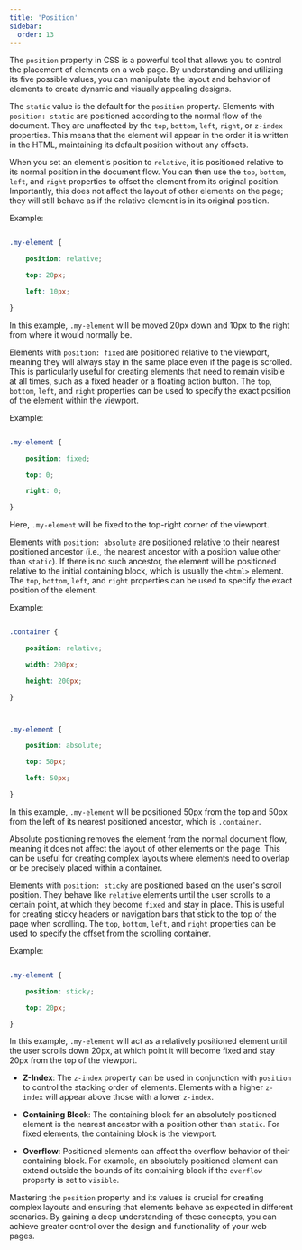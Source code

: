 ```yaml
---
title: 'Position'
sidebar:
  order: 13
---
```


 

The `position` property in CSS is a powerful tool that allows you to control the placement of elements on a web page. By understanding and utilizing its five possible values, you can manipulate the layout and behavior of elements to create dynamic and visually appealing designs.





The `static` value is the default for the `position` property. Elements with `position: static` are positioned according to the normal flow of the document. They are unaffected by the `top`, `bottom`, `left`, `right`, or `z-index` properties. This means that the element will appear in the order it is written in the HTML, maintaining its default position without any offsets.





When you set an element's position to `relative`, it is positioned relative to its normal position in the document flow. You can then use the `top`, `bottom`, `left`, and `right` properties to offset the element from its original position. Importantly, this does not affect the layout of other elements on the page; they will still behave as if the relative element is in its original position.



Example:

```css

.my-element {

    position: relative;

    top: 20px;

    left: 10px;

}

```

In this example, `.my-element` will be moved 20px down and 10px to the right from where it would normally be.





Elements with `position: fixed` are positioned relative to the viewport, meaning they will always stay in the same place even if the page is scrolled. This is particularly useful for creating elements that need to remain visible at all times, such as a fixed header or a floating action button. The `top`, `bottom`, `left`, and `right` properties can be used to specify the exact position of the element within the viewport.



Example:

```css

.my-element {

    position: fixed;

    top: 0;

    right: 0;

}

```

Here, `.my-element` will be fixed to the top-right corner of the viewport.





Elements with `position: absolute` are positioned relative to their nearest positioned ancestor (i.e., the nearest ancestor with a position value other than `static`). If there is no such ancestor, the element will be positioned relative to the initial containing block, which is usually the `<html>` element. The `top`, `bottom`, `left`, and `right` properties can be used to specify the exact position of the element.



Example:

```css

.container {

    position: relative;

    width: 200px;

    height: 200px;

}



.my-element {

    position: absolute;

    top: 50px;

    left: 50px;

}

```

In this example, `.my-element` will be positioned 50px from the top and 50px from the left of its nearest positioned ancestor, which is `.container`.



Absolute positioning removes the element from the normal document flow, meaning it does not affect the layout of other elements on the page. This can be useful for creating complex layouts where elements need to overlap or be precisely placed within a container.





Elements with `position: sticky` are positioned based on the user's scroll position. They behave like `relative` elements until the user scrolls to a certain point, at which they become `fixed` and stay in place. This is useful for creating sticky headers or navigation bars that stick to the top of the page when scrolling. The `top`, `bottom`, `left`, and `right` properties can be used to specify the offset from the scrolling container.



Example:

```css

.my-element {

    position: sticky;

    top: 20px;

}

```

In this example, `.my-element` will act as a relatively positioned element until the user scrolls down 20px, at which point it will become fixed and stay 20px from the top of the viewport.





- **Z-Index**: The `z-index` property can be used in conjunction with `position` to control the stacking order of elements. Elements with a higher `z-index` will appear above those with a lower `z-index`.

- **Containing Block**: The containing block for an absolutely positioned element is the nearest ancestor with a position other than `static`. For fixed elements, the containing block is the viewport.

- **Overflow**: Positioned elements can affect the overflow behavior of their containing block. For example, an absolutely positioned element can extend outside the bounds of its containing block if the `overflow` property is set to `visible`.



Mastering the `position` property and its values is crucial for creating complex layouts and ensuring that elements behave as expected in different scenarios. By gaining a deep understanding of these concepts, you can achieve greater control over the design and functionality of your web pages.
